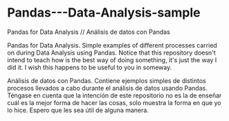 # Pandas---Data-Analysis-sample
Pandas for Data Analysis // Análisis de datos con Pandas

Pandas for Data Analysis. Simple examples of different processes carried on during Data Analysis using Pandas. Notice that this repository doesn't intend to teach how is the best way of doing something, it's just the way I did it. I wish this happens to be useful to you in someway.

Análisis de datos con Pandas. Contiene ejemplos simples de distintos procesos llevados a cabo durante el análisis de datos usando Pandas. Téngase en cuenta que la intención de este repositorio no es la de enseñar cuál es la mejor forma de hacer las cosas, solo muestra la forma en que yo lo hice. Espero que les sea útil de alguna manera.
